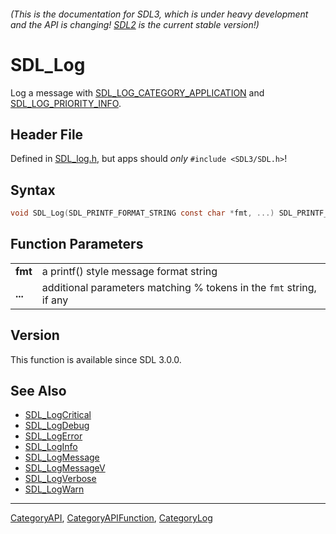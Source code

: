 ###### (This is the documentation for SDL3, which is under heavy development and the API is changing! [SDL2](https://wiki.libsdl.org/SDL2/) is the current stable version!)
# SDL_Log

Log a message with [SDL_LOG_CATEGORY_APPLICATION](SDL_LOG_CATEGORY_APPLICATION) and [SDL_LOG_PRIORITY_INFO](SDL_LOG_PRIORITY_INFO).

## Header File

Defined in [SDL_log.h](https://github.com/libsdl-org/SDL/blob/main/include/SDL3/SDL_log.h), but apps should _only_ `#include <SDL3/SDL.h>`!

## Syntax

```c
void SDL_Log(SDL_PRINTF_FORMAT_STRING const char *fmt, ...) SDL_PRINTF_VARARG_FUNC(1);

```

## Function Parameters

|             |                                                                     |
| ----------- | ------------------------------------------------------------------- |
| **fmt**     | a printf() style message format string                              |
| **...**     | additional parameters matching % tokens in the `fmt` string, if any |

## Version

This function is available since SDL 3.0.0.

## See Also

* [SDL_LogCritical](SDL_LogCritical)
* [SDL_LogDebug](SDL_LogDebug)
* [SDL_LogError](SDL_LogError)
* [SDL_LogInfo](SDL_LogInfo)
* [SDL_LogMessage](SDL_LogMessage)
* [SDL_LogMessageV](SDL_LogMessageV)
* [SDL_LogVerbose](SDL_LogVerbose)
* [SDL_LogWarn](SDL_LogWarn)

----
[CategoryAPI](CategoryAPI), [CategoryAPIFunction](CategoryAPIFunction), [CategoryLog](CategoryLog)


